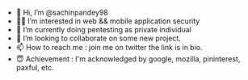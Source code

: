 - 👋 Hi, I’m @sachinpandey98
- 👷‍♂️ I’m interested in web && mobile application security
- 🌱 I’m currently doing pentesting as private individual
- 💞️ I’m looking to collaborate on some new project.
- 📫 How to reach me : join me on twitter the link is in bio.
- 😇 Achievement : I'm acknowledged by google, mozilla, pininterest, paxful, etc.

<!---
sachinpandey98/sachinpandey98 is a ✨ special ✨ repository because its `README.md` (this file) appears on your GitHub profile.
You can click the Preview link to take a look at your changes.
--->
